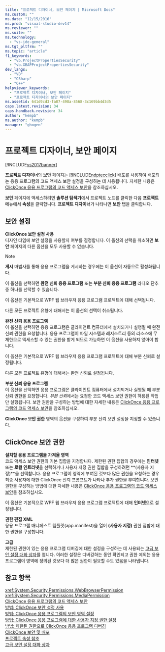 ```yaml
---
title: "프로젝트 디자이너, 보안 페이지 | Microsoft Docs"
ms.custom: ""
ms.date: "12/15/2016"
ms.prod: "visual-studio-dev14"
ms.reviewer: ""
ms.suite: ""
ms.technology: 
  - "vs-ide-general"
ms.tgt_pltfrm: ""
ms.topic: "article"
f1_keywords: 
  - "vb.ProjectPropertiesSecurity"
  - "vb.XBAPProjectPropertiesSecurity"
dev_langs: 
  - "VB"
  - "CSharp"
  - "C++"
helpviewer_keywords: 
  - "프로젝트 디자이너, 보안 페이지"
  - "프로젝트 디자이너의 보안 페이지"
ms.assetid: 641d9cd3-fa07-498a-8568-3c169bb4d3d5
caps.latest.revision: 34
caps.handback.revision: 34
author: "kempb"
ms.author: "kempb"
manager: "ghogen"
---
```

# 프로젝트 디자이너, 보안 페이지
[!INCLUDE[vs2017banner](../../code-quality/includes/vs2017banner.md)]

**프로젝트 디자이너**의 **보안** 페이지는 [!INCLUDE[ndptecclick](../../deployment/includes/ndptecclick_md.md)] 배포를 사용하여 배포되는 응용 프로그램의 코드 액세스 보안 설정을 구성하는 데 사용됩니다.  자세한 내용은 [ClickOnce 응용 프로그램의 코드 액세스 보안](../../deployment/code-access-security-for-clickonce-applications.md)을 참조하십시오.  
  
 **보안** 페이지에 액세스하려면 **솔루션 탐색기**에서 프로젝트 노드를 클릭한 다음 **프로젝트** 메뉴에서 **속성**을 클릭합니다.  **프로젝트 디자이너**가 나타나면 **보안** 탭을 클릭합니다.  
  
## 보안 설정  
 **ClickOnce 보안 설정 사용**  
 디자인 타임에 보안 설정을 사용할지 여부를 결정합니다.  이 옵션의 선택을 취소하면 **보안** 페이지의 다른 옵션을 모두 사용할 수 없습니다.  
  
> [!NOTE]
>  **게시** 마법사를 통해 응용 프로그램을 게시하는 경우에는 이 옵션이 자동으로 활성화됩니다.  
  
 이 옵션을 선택하면 **완전 신뢰 응용 프로그램** 또는 **부분 신뢰 응용 프로그램** 라디오 단추 중 하나를 선택할 수 있습니다.  
  
 이 옵션은 기본적으로 WPF 웹 브라우저 응용 프로그램 프로젝트에 대해 선택됩니다.  
  
 다른 모든 프로젝트 유형에 대해서는 이 옵션의 선택이 취소됩니다.  
  
 **완전 신뢰 응용 프로그램**  
 이 옵션을 선택하면 응용 프로그램은 클라이언트 컴퓨터에서 설치되거나 실행될 때 완전 신뢰 권한을 요청합니다.  응용 프로그램이 파일 시스템과 레지스트리 등의 리소스에 무제한으로 액세스할 수 있는 권한을 받게 되므로 가능하면 이 옵션을 사용하지 않아야 합니다.  
  
 이 옵션은 기본적으로 WPF 웹 브라우저 응용 프로그램 프로젝트에 대해 부분 신뢰로 설정됩니다.  
  
 다른 모든 프로젝트 유형에 대해서는 완전 신뢰로 설정됩니다.  
  
 **부분 신뢰 응용 프로그램**  
 이 옵션을 선택하면 응용 프로그램은 클라이언트 컴퓨터에서 설치되거나 실행될 때 부분 신뢰 권한을 요청합니다.  *부분 신뢰*에서는 요청한 코드 액세스 보안 권한이 허용된 작업만 실행됩니다.  보안 권한을 구성하는 방법에 대한 자세한 내용은 [ClickOnce 응용 프로그램의 코드 액세스 보안](../../deployment/code-access-security-for-clickonce-applications.md)을 참조하십시오.  
  
 **ClickOnce 보안 권한** 영역의 옵션을 구성하여 부분 신뢰 보안 설정을 지정할 수 있습니다.  
  
## ClickOnce 보안 권한  
 **설치할 응용 프로그램을 가져올 영역**  
 코드 액세스 보안 권한의 기본 집합을 지정합니다.  제한된 권한 집합의 경우에는 **인터넷** 또는 **로컬 인트라넷**을 선택하거나 사용자 지정 권한 집합을 구성하려면 **\(사용자 지정\)**을 선택합니다.  응용 프로그램이 영역에 부여된 것보다 많은 권한을 요청하는 경우 최종 사용자에 대한 ClickOnce 신뢰 프롬프트가 나타나 추가 권한을 부여합니다.  보안 권한을 구성하는 방법에 대한 자세한 내용은 [ClickOnce 응용 프로그램의 코드 액세스 보안](../../deployment/code-access-security-for-clickonce-applications.md)을 참조하십시오.  
  
 이 옵션은 기본적으로 WPF 웹 브라우저 응용 프로그램 프로젝트에 대해 **인터넷**으로 설정됩니다.  
  
 **권한 편집 XML**  
 응용 프로그램 매니페스트 템플릿\(app.manifest\)을 열어 **\(사용자 지정\)** 권한 집합에 대한 권한을 구성합니다.  
  
 **고급**  
 제한된 권한이 있는 응용 프로그램 디버깅에 대한 설정을 구성하는 데 사용되는 [고급 보안 설정 대화 상자](../../ide/reference/advanced-security-settings-dialog-box.md)를 엽니다.  이러한 설정은 디버깅하는 동안 확인되고 권한 예외는 응용 프로그램이 영역에 정의된 것보다 더 많은 권한이 필요할 수도 있음을 나타냅니다.  
  
## 참고 항목  
 <xref:System.Security.Permissions.WebBrowserPermission>   
 <xref:System.Security.Permissions.MediaPermission>   
 [ClickOnce 응용 프로그램의 코드 액세스 보안](../../deployment/code-access-security-for-clickonce-applications.md)   
 [방법: ClickOnce 보안 설정 사용](../../deployment/how-to-enable-clickonce-security-settings.md)   
 [방법: ClickOnce 응용 프로그램의 보안 영역 설정](../../deployment/how-to-set-a-security-zone-for-a-clickonce-application.md)   
 [방법: ClickOnce 응용 프로그램에 대한 사용자 지정 권한 설정](../../deployment/how-to-set-custom-permissions-for-a-clickonce-application.md)   
 [방법: 제한된 권한으로 ClickOnce 응용 프로그램 디버깅](../../deployment/how-to-debug-a-clickonce-application-with-restricted-permissions.md)   
 [ClickOnce 보안 및 배포](../../deployment/clickonce-security-and-deployment.md)   
 [프로젝트 속성 참조](../../ide/reference/project-properties-reference.md)   
 [고급 보안 설정 대화 상자](../../ide/reference/advanced-security-settings-dialog-box.md)